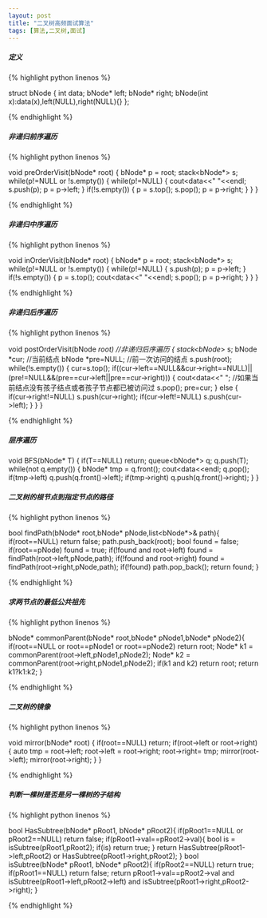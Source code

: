 ```yaml
---
layout: post
title: "二叉树高频面试算法"
tags: [算法,二叉树,面试]
---
```


##### 定义

{% highlight python linenos %}

struct bNode 
{ 
    int data; 
    bNode* left; 
    bNode* right;
	bNode(int x):data(x),left(NULL),right(NULL){} 
};

{% endhighlight %}

##### 非递归前序遍历

{% highlight python linenos %}

void preOrderVisit(bNode* root) 
{ 
    bNode* p = root; 
    stack<bNode*> s; 
    while(p!=NULL or !s.empty()) 
    { 
        while(p!=NULL) 
        { 
            cout<<p->data<<" "<<endl; 
            s.push(p); 
            p = p->left; 
        } 
        if(!s.empty()) 
        { 
            p = s.top(); 
            s.pop(); 
            p = p->right; 
        } 
    } 
}

{% endhighlight %}

##### 非递归中序遍历

{% highlight python linenos %}

void inOrderVisit(bNode* root) 
{ 
    bNode* p = root; 
    stack<bNode*> s; 
    while(p!=NULL or !s.empty()) 
    { 
        while(p!=NULL) 
        { 
            s.push(p); 
            p = p->left; 
        } 
        if(!s.empty()) 
        { 
            p = s.top(); 
            cout<<p->data<<" "<<endl; 
            s.pop(); 
            p = p->right; 
        } 
    } 
}


{% endhighlight %}

##### 非递归后序遍历

{% highlight python linenos %}

void postOrderVisit(bNode *root)    //非递归后序遍历 
{ 
    stack<bNode*> s; 
    bNode *cur;                      //当前结点 
    bNode *pre=NULL;                //前一次访问的结点 
    s.push(root); 
    while(!s.empty()) 
    { 
        cur=s.top(); 
        if((cur->left==NULL&&cur->right==NULL)|| 
          (pre!=NULL&&(pre==cur->left||pre==cur->right))) 
        { 
            cout<<cur->data<<" ";  //如果当前结点没有孩子结点或者孩子节点都已被访问过 
              s.pop(); 
            pre=cur; 
        } 
        else 
        { 
            if(cur->right!=NULL) 
                s.push(cur->right); 
            if(cur->left!=NULL) 
                s.push(cur->left); 
        } 
    } 
}

{% endhighlight %}

##### 层序遍历

void BFS(bNode* T) 
{ 
    if(T==NULL) return; 
    queue<bNode*> q; 
    q.push(T); 
    while(not q.empty()) 
    { 
        bNode* tmp = q.front(); 
        cout<<tmp->data<<endl; 
        q.pop(); 
        if(tmp->left) 
            q.push(q.front()->left); 
        if(tmp->right) 
            q.push(q.front()->right); 
    } 
}

##### 二叉树的根节点到指定节点的路径

{% highlight python linenos %}

bool findPath(bNode* root,bNode* pNode,list<bNode*>& path){ 
    if(root==NULL) return false; 
    path.push_back(root); 
    bool found = false; 
    if(root==pNode) found = true; 
    if(!found and root->left) found = findPath(root->left,pNode,path); 
    if(!found and root->right) found = findPath(root->right,pNode,path); 
    if(!found) path.pop_back(); 
    return found; 
}

{% endhighlight %}

##### 求两节点的最低公共祖先

{% highlight python linenos %}

bNode* commonParent(bNode* root,bNode* pNode1,bNode* pNode2){ 
    if(root==NULL or root==pNode1 or root==pNode2) return root; 
    Node* k1 = commonParent(root->left,pNode1,pNode2); 
    Node* k2 = commonParent(root->right,pNode1,pNode2); 
    if(k1 and k2) return root; 
    return k1?k1:k2; 
}

{% endhighlight %}

##### 二叉树的镜像

{% highlight python linenos %}

void mirror(bNode* root) 
{ 
    if(root==NULL) return; 
    if(root->left or root->right) 
    { 
        auto tmp = root->left; 
        root->left = root->right; 
        root->right= tmp; 
        mirror(root->left); 
        mirror(root->right); 
    } 
}

{% endhighlight %}

##### 判断一棵树是否是另一棵树的子结构

{% highlight python linenos %}

bool HasSubtree(bNode* pRoot1, bNode* pRoot2){ 
    if(pRoot1==NULL or pRoot2==NULL) return false; 
    if(pRoot1->val==pRoot2->val){ 
        bool is = isSubtree(pRoot1,pRoot2); 
        if(is) return true; 
    } 
    return HasSubtree(pRoot1->left,pRoot2) or HasSubtree(pRoot1->right,pRoot2); 
} 
bool isSubtree(bNode* pRoot1, bNode* pRoot2){ 
    if(pRoot2==NULL) return true; 
    if(pRoot1==NULL) return false; 
    return pRoot1->val==pRoot2->val and isSubtree(pRoot1->left,pRoot2->left) and isSubtree(pRoot1->right,pRoot2->right); 
}

{% endhighlight %}
